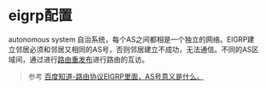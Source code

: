 # eigrp配置

autonomous system 自治系统，每个AS之间都相是一个独立的网络。EIGRP建立邻居必须和邻居又相同的AS号，否则邻居建立不成功，无法通信。不同的AS区域间，通过进行[路由重发布](https://baike.baidu.com/item/%E8%B7%AF%E7%94%B1%E9%87%8D%E5%88%86%E5%8F%91)进行路由的互访。

> 参考 [百度知道-路由协议EIGRP里面，AS号意义是什么。](https://zhidao.baidu.com/question/545021403.html?qbl=relate_question_0)

